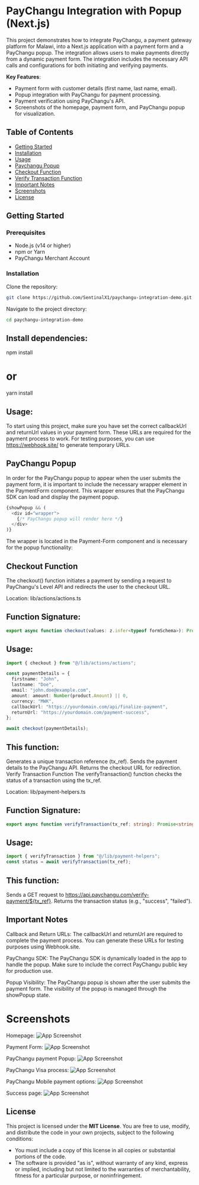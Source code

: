 # PayChangu Integration with Popup (Next.js)

This project demonstrates how to integrate PayChangu, a payment gateway platform for Malawi, into a Next.js application with a payment form and a PayChangu popup. The integration allows users to make payments directly from a dynamic payment form. The integration includes the necessary API calls and configurations for both initiating and verifying payments.

**Key Features**:
- Payment form with customer details (first name, last name, email).
- Popup integration with PayChangu for payment processing.
- Payment verification using PayChangu's API.
- Screenshots of the homepage, payment form, and PayChangu popup for visualization.

## Table of Contents
- [Getting Started](#getting-started)
- [Installation](#installation)
- [Usage](#usage)
- [Paychangu Popup](#PayChangu-Popup)
- [Checkout Function](#checkout-function)
- [Verify Transaction Function](#verify-transaction-function)
- [Important Notes](#important-notes)
- [Screenshots](#screenshots)
- [License](#license)

## Getting Started

### Prerequisites
- Node.js (v14 or higher)
- npm or Yarn
- PayChangu Merchant Account

### Installation
Clone the repository:
```bash
git clone https://github.com/SentinalX1/paychangu-integration-demo.git
```
Navigate to the project directory:
```bash
cd paychangu-integration-demo
```
## Install dependencies:

npm install
# or
yarn install

## Usage:
To start using this project, make sure you have set the correct callbackUrl and returnUrl values in your payment form. These URLs are required for the payment process to work. For testing purposes, you can use https://webhook.site/ to generate temporary URLs.

## PayChangu Popup
In order for the PayChangu popup to appear when the user submits the payment form, it is important to include the necessary wrapper element in the PaymentForm component. This wrapper ensures that the PayChangu SDK can load and display the payment popup.

```typescript
{showPopup && (
  <div id="wrapper">
    {/* PayChangu popup will render here */}
  </div>
)}

```
The wrapper is located in the Payment-Form component and is necessary for the popup functionality:

## Checkout Function
The checkout() function initiates a payment by sending a request to PayChangu's Level API and redirects the user to the checkout URL.

Location: lib/actions/actions.ts

## Function Signature:
```typescript
export async function checkout(values: z.infer<typeof formSchema>): Promise<string | null>;
```
## Usage:
```typescript
import { checkout } from "@/lib/actions/actions";

const paymentDetails = {
  firstname: "John",
  lastname: "Doe",
  email: "john.doe@example.com",
  amount: amount: Number(product.Amount) || 0,
  currency: "MWK",
  callbackUrl: "https://yourdomain.com/api/finalize-payment",
  returnUrl: "https://yourdomain.com/payment-success",
};

await checkout(paymentDetails);
```
## This function:
Generates a unique transaction reference (tx_ref).
Sends the payment details to the PayChangu API.
Returns the checkout URL for redirection.
Verify Transaction Function
The verifyTransaction() function checks the status of a transaction using the tx_ref.

Location: lib/payment-helpers.ts

## Function Signature:
```typescript
export async function verifyTransaction(tx_ref: string): Promise<string>;
```
## Usage:
```typescript
import { verifyTransaction } from "@/lib/payment-helpers";
const status = await verifyTransaction(tx_ref);
```
## This function:
Sends a GET request to https://api.paychangu.com/verify-payment/${tx_ref}.
Returns the transaction status (e.g., "success", "failed").

## Important Notes
Callback and Return URLs: The callbackUrl and returnUrl are required to complete the payment process. You can generate these URLs for testing purposes using Webhook.site.

PayChangu SDK: The PayChangu SDK is dynamically loaded in the app to handle the popup. Make sure to include the correct PayChangu public key for production use.

Popup Visibility: The PayChangu popup is shown after the user submits the payment form. The visibility of the popup is managed through the showPopup state.

# Screenshots

Homepage: ![App Screenshot](public/images/Screenshot1.webp)

Payment Form: ![App Screenshot](public/images/Screenshot2.webp)

PayChangu payment Popup: ![App Screenshot](public/images/Screenshot3.webp)

PayChangu Visa process: ![App Screenshot](public/images/Screenshot4.webp)

PayChangu Mobile payment options: ![App Screenshot](public/images/Screenshot5.1.webp)

Success page: ![App Screenshot](public/images/Screenshot6.webp)

## License

This project is licensed under the **MIT License**. You are free to use, modify, and distribute the code in your own projects, subject to the following conditions:

- You must include a copy of this license in all copies or substantial portions of the code.
- The software is provided "as is", without warranty of any kind, express or implied, including but not limited to the warranties of merchantability, fitness for a particular purpose, or noninfringement.
